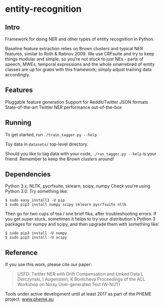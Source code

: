 # entity-recognition

## Intro
Framework for doing NER and other types of entity recognition in Python.

Baseline feature extraction relies on Brown clusters and typical NER features, similar to Roth & Ratinov 2009. We use CRFsuite and try to keep things modular and simple, so you're not stuck to just NEs - parts of speech, MWEs, temporal expressions and the whole smørrebrød of entity classes are up for grabs with this framework; simply adjust training data accordingly.

## Features
Pluggable feature generation
Support for Reddit/Twitter JSON formats
State-of-the-art Twitter NER performance out-of-the-box

## Running
To get started, run `./train_tagger.py --help`

Toy data in `datasets/` top-level directory.

Should you like to tag data with your code, `./run_tagger.py --help` is your friend. Remember to keep the Brown clusters around!

## Dependencies
Python 3.x, NLTK, pycrfsuite, sklearn, scipy, numpy
Check you're using Python 3.0.
Try something like:

    $ sudo easy_install3 -U pip
    $ sudo pip3 install numpy scipy sklearn pycrfsuite nltk

Then go for two cups of tea / one brief fika, after troubleshooting errors. If you get super stuck, sometimes it helps to try your distribution's Python 3 packages for numpy and scipy, and then upgrade them with something like:

    $ sudo pip3 install -U numpy
    $ sudo pip3 install -U scipy

## Reference
If you use this work, please cite our paper:

> USFD: Twitter NER with Drift Compensation and Linked Data
> L Derczynski, I Augenstein, K Bontcheva
> Proceedings of the ACL Workshop on Noisy User-generated Text (W-NUT)

Tools under active development until at least 2017 as part of the PHEME project: www.pheme.eu
